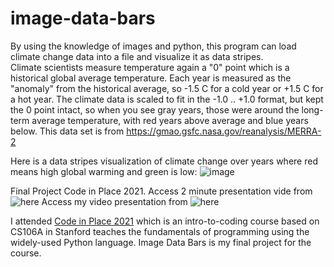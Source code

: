 # image-data-bars
By using the knowledge of images and python, this program can load climate change data into a file and visualize it as data stripes.  
Climate scientists measure temperature again a "0" point which is a historical global average temperature.
Each year is measured as the "anomaly" from the historical average, so -1.5 C for a cold year or +1.5 C for a hot year.
The climate data is scaled to fit in the -1.0 .. +1.0 format, but kept the 0 point intact,
so when you see gray years, those were around the long-term average temperature, with red years above average and blue years below.
This data set is from https://gmao.gsfc.nasa.gov/reanalysis/MERRA-2

Here is a data stripes visualization of climate change over years where red means high global warming and green is low:
![image](https://user-images.githubusercontent.com/60364755/120105769-16994a80-c163-11eb-8285-6f1eed1103e4.png)


Final Project Code in Place 2021.
Access 2 minute presentation vide from ![here](https://www.youtube.com/watch?v=o5mseeuzZbw&t=2s)
Access my video presentation from ![here](https://docs.google.com/presentation/d/1Tm2Ot7pKG30szWJGH4_cFA8_Ob6mC-1knoYgWfBqcXc/edit?usp=sharing)

I attended [Code in Place 2021](https://codeinplace.stanford.edu/) which is an intro-to-coding course based on CS106A in Stanford
teaches the fundamentals of programming using the widely-used Python language.
Image Data Bars is my final project for the course.

